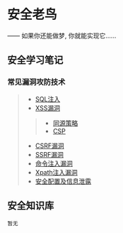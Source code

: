 # 安全老鸟

—— 如果你还能做梦, 你就能实现它……

## 安全学习笔记

### 常见漏洞攻防技术

> * [SQL注入](/source/vuln/sql/)
> * [XSS漏洞](/source/vuln/xss/)
>> * [同源策略](/source/vuln/cors/)
>> * [CSP](/source/vuln/csp/)
> * [CSRF漏洞](/source/vuln/csrf/)
> * [SSRF漏洞](/source/vuln/ssrf/)
> * [命令注入漏洞](/source/vuln/cmd/)
> * [Xpath注入漏洞](/source/vuln/xpath/)
> * [安全配置及信息泄露](/source/vuln/config/)

## 安全知识库

    暂无
